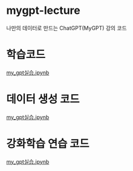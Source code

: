 # mygpt-lecture
나만의 데이터로 만드는 ChatGPT(MyGPT) 강의 코드

# 학습코드
[my_gpt실습.ipynb](https://colab.research.google.com/github/oglee815/mygpt-lecture/blob/main/my_gpt실습.ipynb)

# 데이터 생성 코드
[my_gpt실습.ipynb](https://colab.research.google.com/github/oglee815/mygpt-lecture/blob/main/data_creation.ipynb)

# 강화학습 연습 코드
[my_gpt실습.ipynb](https://colab.research.google.com/github/oglee815/mygpt-lecture/blob/main/ppo_practice.ipynb)
